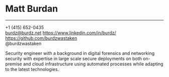 Matt Burdan
===========

-----------------------------------------------  
+1 (415) 652-0435  
burdz@burdz.net
https://www.linkedin.com/in/burdz/  
https://github.com/burdzwastaken  
@burdzwastaken  

Security engineer with a background in digital forensics and networking security with expertise in large scale secure deployments on both on-premise and cloud infrastructure using automated processes while adapting to the latest technologies. 
